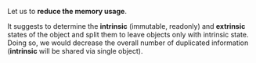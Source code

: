 Let us to **reduce the memory usage**.

It suggests to determine the **intrinsic** (immutable, readonly) and **extrinsic** states of the object and split them to leave objects only with intrinsic state. Doing so, we would decrease the overall number of duplicated information (**intrinsic** will be shared via single object).

